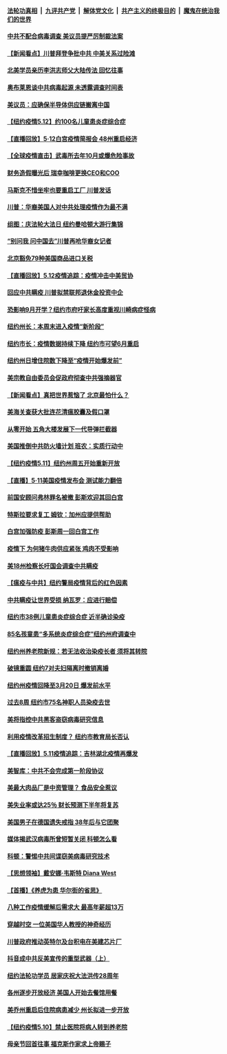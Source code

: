 

####  [法轮功真相](../../../../basic/blob/master/README.md?t=05131131) &nbsp;|&nbsp; [九评共产党](../../../../9ping.md/blob/master/README.md?t=05131131) &nbsp;|&nbsp; [解体党文化](../../../../jtdwh.md/blob/master/README.md?t=05131131)  &nbsp;|&nbsp; [共产主义的终极目的](../../../../gczydzjmd.md/blob/master/README.md?t=05131131) &nbsp;|&nbsp; [魔鬼在统治我们的世界](../../../../mgztzwmdsj.md/blob/master/README.md?t=05131131) 

#### [中共不配合病毒调查 美议员提严厉制裁法案](../pages/nsc412/n12103296.md?t=05131131) 

#### [【新闻看点】川普拜登争批中共 中美关系过险滩](../pages/nsc412/n12103107.md?t=05131131) 

#### [北美学员亲历李洪志师父大陆传法 回忆往事](../pages/nsc412/n12103322.md?t=05131131) 

#### [奥布莱恩谈中共病毒起源 未透露调查时间表](../pages/nsc412/n12103376.md?t=05131131) 

#### [美议员：应确保半导体供应链搬离中国](../pages/nsc412/n12102929.md?t=05131131) 

#### [【纽约疫情5.12】约100名儿童患炎症综合症](../pages/nsc412/n12101925.md?t=05131131) 

#### [【直播回放】5·12白宫疫情简报会 48州重启经济](../pages/nsc412/n12102989.md?t=05131131) 

#### [【全球疫情直击】武毒所去年10月或爆危险事故](../pages/nsc412/n12103065.md?t=05131131) 

#### [财务造假曝光后 瑞幸咖啡更换CEO和COO](../pages/nsc412/n12102913.md?t=05131131) 

#### [马斯克不惜坐牢也要重启工厂 川普发话](../pages/nsc412/n12102745.md?t=05131131) 

#### [川普：华裔美国人对中共处理疫情作为最不满](../pages/nsc412/n12102799.md?t=05131131) 

#### [组图：庆法轮大法日 纽约曼哈顿大游行集锦](../pages/nsc412/n12090406.md?t=05131131) 

#### [“别问我 问中国去”川普再呛华裔女记者](../pages/nsc412/n12101754.md?t=05131131) 

#### [北京豁免79种美国商品进口关税](../pages/nsc412/n12102031.md?t=05131131) 

#### [【直播回放】5.12疫情追踪：疫情冲击中美贸协](../pages/nsc412/n12101928.md?t=05131131) 

#### [回应中共瞒疫 川普拟禁联邦退休金投资中企](../pages/nsc412/n12100665.md?t=05131131) 

#### [恐影响9月开学？纽约市府吁家长高度重视川崎病症怪病](../pages/nsc412/n12101137.md?t=05131131) 

#### [纽约州长：本周末进入疫情“新阶段”](../pages/nsc412/n12101121.md?t=05131131) 

#### [纽约市长：疫情数据持续下降 纽约市可望6月重启](../pages/nsc412/n12101140.md?t=05131131) 

#### [纽约州日增住院数下降至“疫情开始爆发前”](../pages/nsc412/n12101132.md?t=05131131) 

#### [美宗教自由委员会促政府彻查中共强摘器官](../pages/nsc412/n12100473.md?t=05131131) 

#### [【新闻看点】真把世界惹恼了 北京最怕什么？](../pages/nsc412/n12099999.md?t=05131131) 

#### [美海关查获大批连花清瘟胶囊及假口罩](../pages/nsc412/n12100109.md?t=05131131) 

#### [从零开始 五角大楼发展下一代导弹拦截器](../pages/nsc412/n12099865.md?t=05131131) 

#### [美国推倒中共防火墙计划 班农：实质行动中](../pages/nsc412/n12100344.md?t=05131131) 

#### [【纽约疫情5.11】纽约州周五开始重新开放](../pages/nsc412/n12098972.md?t=05131131) 

#### [【直播】5·11美国疫情发布会 测试能力翻倍](../pages/nsc412/n12100118.md?t=05131131) 

#### [前国安顾问弗林罪名被撤 彭斯欢迎其回白宫](../pages/nsc412/n12099927.md?t=05131131) 

#### [特斯拉要求复工 姆钦：加州应提供帮助](../pages/nsc412/n12099988.md?t=05131131) 

#### [白宫加强防疫 彭斯周一回白宫工作](../pages/nsc412/n12099647.md?t=05131131) 

#### [疫情下 为何猪牛肉供应紧张 鸡肉不受影响](../pages/nsc412/n12099705.md?t=05131131) 

#### [美18州检察长吁国会调查中共瞒疫](../pages/nsc412/n12099720.md?t=05131131) 

#### [【瘟疫与中共】纽约警局疫情背后的红色因素](../pages/nsc412/n12095512.md?t=05131131) 

#### [中共瞒疫让世界受损 纳瓦罗：应进行赔偿](../pages/nsc412/n12099550.md?t=05131131) 

#### [纽约市38例儿童患炎症综合症 近半确诊染疫](../pages/nsc412/n12099163.md?t=05131131) 

#### [85名孩童患“多系统炎症综合症”纽约州府调查中](../pages/nsc412/n12099170.md?t=05131131) 

#### [纽约州养老院新规：若无法收治染疫长者 须将其转院](../pages/nsc412/n12099229.md?t=05131131) 

#### [破镜重圆  纽约7对夫妇隔离时撤销离婚](../pages/nsc412/n12099193.md?t=05131131) 

#### [纽约州疫情回降至3月20日 爆发前水平](../pages/nsc412/n12099173.md?t=05131131) 

#### [过去8周  纽约市75名神职人员染疫去世](../pages/nsc412/n12099168.md?t=05131131) 

#### [美将指控中共黑客盗窃病毒研究信息](../pages/nsc412/n12099357.md?t=05131131) 

#### [利用疫情改革招生制度？   纽约市教育局长否认](../pages/nsc412/n12099166.md?t=05131131) 

#### [【直播回放】5.11疫情追踪：吉林湖北疫情再爆发](../pages/nsc412/n12099051.md?t=05131131) 

#### [美智库：中共不会完成第一阶段协议](../pages/nsc412/n12098773.md?t=05131131) 

#### [美最大肉品厂是中资管理？ 食品安全惹议](../pages/nsc412/n12098720.md?t=05131131) 

#### [美失业率或达25％ 财长预测下半年将复苏](../pages/nsc412/n12098398.md?t=05131131) 

#### [美国男子在德国遗失戒指 38年后与它团聚](../pages/nsc412/n12098260.md?t=05131131) 

#### [媒体揭武汉病毒所曾短暂关闭 科顿怎么看](../pages/nsc412/n12098071.md?t=05131131) 

#### [科顿：警惕中共间谍窃美病毒研究技术](../pages/nsc412/n12097941.md?t=05131131) 

#### [【思想领袖】戴安娜·韦斯特 Diana West](../pages/nsc412/n11947580.md?t=05131131) 

#### [【首播】《养虎为患 华尔街的省思》](../pages/nsc412/n12095932.md?t=05131131) 

#### [八种工作疫情缓解后需求大 最高年薪超13万](../pages/nsc412/n12089233.md?t=05131131) 

#### [穿越时空  一位美国华人教授的神奇经历](../pages/nsc412/n12097460.md?t=05131131) 

#### [川普政府推动英特尔及台积电在美建芯片厂](../pages/nsc412/n12097552.md?t=05131131) 

#### [抖音成中共反美宣传的重型武器（上）](../pages/nsc412/n12096118.md?t=05131131) 

#### [纽约法轮功学员  居家庆祝大法洪传28周年](../pages/nsc412/n12097405.md?t=05131131) 

#### [各州逐步开放经济 美国人开始去餐馆用餐](../pages/nsc412/n12096287.md?t=05131131) 

#### [美乔州重启后住院病患减少 州长拟进一步开放](../pages/nsc412/n12097377.md?t=05131131) 

#### [【纽约疫情5.10】禁止医院将病人转到养老院](../pages/nsc412/n12096956.md?t=05131131) 

#### [母亲节回首往事  福克斯作家求上帝赐子](../pages/nsc412/n12097230.md?t=05131131) 

